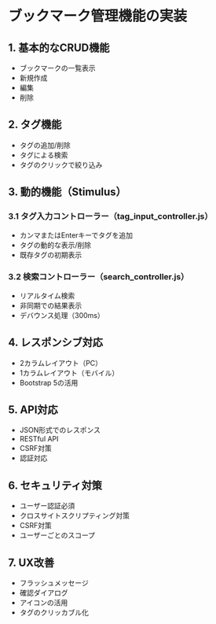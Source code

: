 # ブックマーク管理機能の実装

## 1. 基本的なCRUD機能

- ブックマークの一覧表示
- 新規作成
- 編集
- 削除

## 2. タグ機能

- タグの追加/削除
- タグによる検索
- タグのクリックで絞り込み

## 3. 動的機能（Stimulus）

### 3.1 タグ入力コントローラー（tag_input_controller.js）
- カンマまたはEnterキーでタグを追加
- タグの動的な表示/削除
- 既存タグの初期表示

### 3.2 検索コントローラー（search_controller.js）
- リアルタイム検索
- 非同期での結果表示
- デバウンス処理（300ms）

## 4. レスポンシブ対応

- 2カラムレイアウト（PC）
- 1カラムレイアウト（モバイル）
- Bootstrap 5の活用

## 5. API対応

- JSON形式でのレスポンス
- RESTful API
- CSRF対策
- 認証対応

## 6. セキュリティ対策

- ユーザー認証必須
- クロスサイトスクリプティング対策
- CSRF対策
- ユーザーごとのスコープ

## 7. UX改善

- フラッシュメッセージ
- 確認ダイアログ
- アイコンの活用
- タグのクリッカブル化